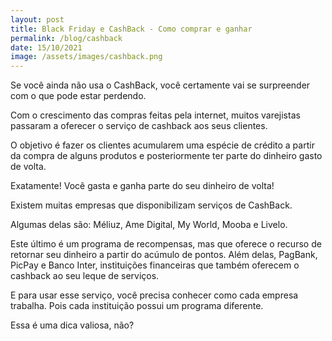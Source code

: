 ```yaml
---
layout: post
title: Black Friday e CashBack - Como comprar e ganhar
permalink: /blog/cashback
date: 15/10/2021
image: /assets/images/cashback.png
---
```


Se você ainda não usa o CashBack, você certamente vai se surpreender com o que pode estar perdendo.

Com o crescimento das compras feitas pela internet, muitos varejistas passaram a oferecer o serviço de cashback aos seus clientes.

O objetivo é fazer os clientes acumularem uma espécie de crédito a partir da compra de alguns produtos e posteriormente ter parte do dinheiro gasto de volta.

Exatamente! Você gasta e ganha parte do seu dinheiro de volta!

Existem muitas empresas que disponibilizam serviços de CashBack.

Algumas delas são: Méliuz, Ame Digital, My World, Mooba e Livelo.

Este último é um programa de recompensas, mas que oferece o recurso de retornar seu dinheiro a partir do acúmulo de pontos. Além delas, PagBank, PicPay e Banco Inter, instituições financeiras que também oferecem o cashback ao seu leque de serviços.

E para usar esse serviço, você precisa conhecer como cada empresa trabalha. Pois cada instituição possui um programa diferente.

Essa é uma dica valiosa, não?
